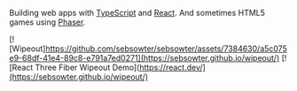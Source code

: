 Building web apps with [TypeScript](https://www.typescriptlang.org/) and [React](https://react.dev/). And sometimes HTML5 games using [Phaser](https://phaser.io/).

[![Wipeout]https://github.com/sebsowter/sebsowter/assets/7384630/a5c075e9-68df-41e4-89c8-e791a7ed0271](https://sebsowter.github.io/wipeout/)
[![React Three Fiber Wipeout Demo](https://react.dev/](https://sebsowter.github.io/wipeout/)
